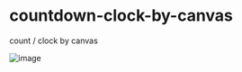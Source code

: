 # countdown-clock-by-canvas
count / clock by canvas

![image](https://github.com/sunlianguang/countdown-clock-by-canvas/canvas.png)
